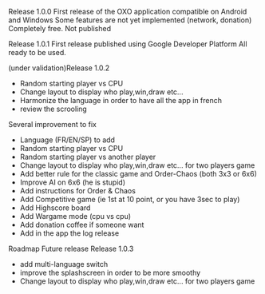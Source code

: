 Release 1.0.0
First release of the OXO application compatible on Android and Windows Some features are not yet implemented (network, donation) Completely free. Not published

Release 1.0.1
First release published using Google Developer Platform
All ready to be used.

(under validation)Release 1.0.2
* Random starting player vs CPU
* Change layout to display who play,win,draw etc...
* Harmonize the language in order to have all the app in french
* review the scrooling

Several improvement to fix
* Language (FR/EN/SP) to add
* Random starting player vs CPU
* Random starting player vs another player
* Change layout to display who play,win,draw etc... for two players game
* Add better rule for the classic game and Order-Chaos (both 3x3 or 6x6)
* Improve AI on 6x6 (he is stupid)
* Add instructions for Order & Chaos
* Add Competitive game (ie 1st at 10 point, or you have 3sec to play)
* Add Highscore board
* Add Wargame mode (cpu vs cpu)
* Add donation coffee if someone want
* Add in the app the log release

Roadmap Future release
Release 1.0.3
* add multi-language switch
* improve the splashscreen in order to be more smoothy
* Change layout to display who play,win,draw etc... for two players game

